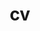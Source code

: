 ---
layout: cv
permalink: /cv/
title: cv
nav: true
nav_order: 4
# cv_pdf: example_pdf.pdf
cv_pdf: Alex_Gurung_cv_aug24.pdf
---